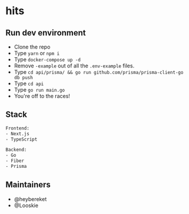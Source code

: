 # hits

## Run dev environment
- Clone the repo
- Type `yarn` or `npm i` 
- Type `docker-compose up -d`
- Remove `-example` out of all the `.env-example` files.
- Type `cd api/prisma/ && go run github.com/prisma/prisma-client-go db push`
- Type `cd api`
- Type `go run main.go`
- You're off to the races!

## Stack
```bash
Frontend:
- Next.js
- TypeScript

Backend:
- Go
- Fiber
- Prisma
```

## Maintainers
- @heybereket
- @Looskie
